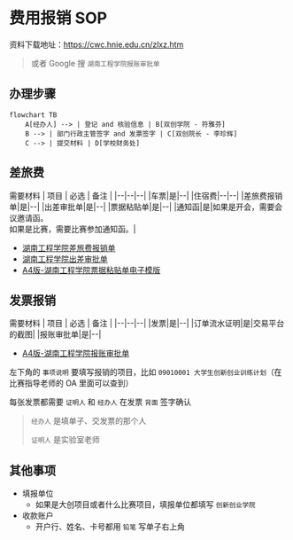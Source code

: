 # 费用报销 SOP

资料下载地址：https://cwc.hnie.edu.cn/zlxz.htm

> 或者 Google 搜 `湖南工程学院报账审批单`

## 办理步骤
```mermaid
flowchart TB
    A[经办人] --> | 登记 and 核验信息 | B[双创学院 - 符雅芬]
    B --> | 部门行政主管签字 and 发票签字 | C[双创院长 - 李珍辉]
    C --> | 提交材料 | D[学校财务处]
```

## 差旅费
需要材料
| 项目 | 必选 | 备注 |
|--|--|--|
|车票|是|--|
|住宿费|--|--|
|差旅费报销单|是|--|
|出差审批单|是|--|
|票据粘贴单|是|--|
|通知函|是|如果是开会，需要会议邀请函。<br>如果是比赛，需要比赛参加通知函。|

- [湖南工程学院差旅费报销单](https://cwc.hnie.edu.cn/info/1154/1645.htm)
- [湖南工程学院出差审批单](https://cwc.hnie.edu.cn/info/1154/1646.htm)
- [A4版-湖南工程学院票据粘贴单电子模版](https://cwc.hnie.edu.cn/info/1154/1649.htm)


## 发票报销
需要材料
| 项目 | 必选 | 备注 |
|--|--|--|
|发票|是|--|
|订单流水证明|是|交易平台的截图|
|报账审批单|是|--|

- [A4版-湖南工程学院报账审批单](https://cwc.hnie.edu.cn/info/1154/1644.htm)

左下角的 `事项说明` 要填写报销的项目，比如 `09010001 大学生创新创业训练计划`（在比赛指导老师的 OA 里面可以查到）

每张发票都需要 `证明人` 和 `经办人` 在发票 `背面` 签字确认

> `经办人` 是填单子、交发票的那个人
>
> `证明人` 是实验室老师

## 其他事项
- 填报单位
  - 如果是大创项目或者什么比赛项目，填报单位都填写 `创新创业学院`
- 收款账户
  - 开户行、姓名、卡号都用 `铅笔` 写单子右上角
